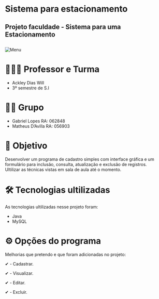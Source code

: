 # Sistema para estacionamento
## Projeto faculdade - Sistema para uma Estacionamento <h2>

![Menu](https://github.com/biell-lopes/Projeto_Estacionamento_Java/blob/main/ProjetoEstacionamento/37-12-22-113700.png)

  
# 👨🏻‍🏫 Professor e Turma 
 - Ackley Dias Will
 - 3º semestre de S.I


# 👨‍💻 Grupo
 - Gabriel Lopes   RA: 062848
 - Matheus D’Avilla RA: 056903
  
  
# 🎯 Objetivo
Desenvolver um programa de cadastro simples com interface gráfica e um formulário para inclusão, consulta, atualização e exclusão de registros. 
Ultilizar as técnicas vistas em sala de aula até o momento.

  
# 🛠️ Tecnologias ultilizadas
As tecnologias ultilizadas nesse projeto foram:
- Java
- MySQL

  
# ⚙️ Opções do programa
Melhorias que pretendo e que foram adicionadas no projeto:

 ✔ - Cadastrar.
 
 ✔ - Visualizar.

 ✔ - Editar.
  
 ✔ - Excluir.


